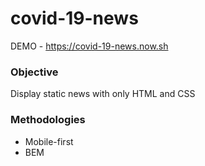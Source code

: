# covid-19-news
DEMO - https://covid-19-news.now.sh

### Objective

Display static news with only HTML and CSS 

### Methodologies

- Mobile-first
- BEM 
